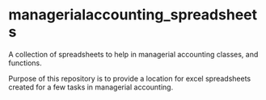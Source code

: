 # managerialaccounting_spreadsheets
A collection of spreadsheets to help in managerial accounting classes, and functions.

Purpose of this repository is to provide a location for excel spreadsheets created for a few tasks in managerial accounting.

